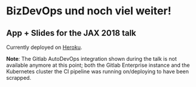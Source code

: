 # BizDevOps und noch viel weiter!

## App + Slides for the JAX 2018 talk

Currently deployed on [Heroku](https://jax-bizdevops.herokuapp.com).

**Note**: The Gitlab AutoDevOps integration shown during the talk is not available anymore at this point;
both the Gitlab Enterprise instance and the Kubernetes cluster the CI pipeline was running on/deploying to
have been scrapped.
